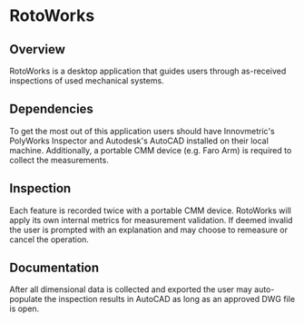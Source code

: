 # RotoWorks

## Overview
RotoWorks is a desktop application that guides users through as-received inspections of used mechanical systems. 

## Dependencies
To get the most out of this application users should have Innovmetric's PolyWorks Inspector and Autodesk's AutoCAD installed on their local machine. Additionally, a portable CMM device (e.g. Faro Arm) is required to collect the measurements.

## Inspection
Each feature is recorded twice with a portable CMM device. RotoWorks will apply its own internal metrics for measurement validation. If deemed invalid the user is prompted with an explanation and may choose to remeasure or cancel the operation.

## Documentation
After all dimensional data is collected and exported the user may auto-populate the inspection results in AutoCAD as long as an approved DWG file is open.
